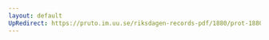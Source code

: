 ```yaml
---
layout: default
UpRedirect: https://pruto.im.uu.se/riksdagen-records-pdf/1880/prot-1880--ak--031/prot-1880--ak--031_034.pdf
---
```

